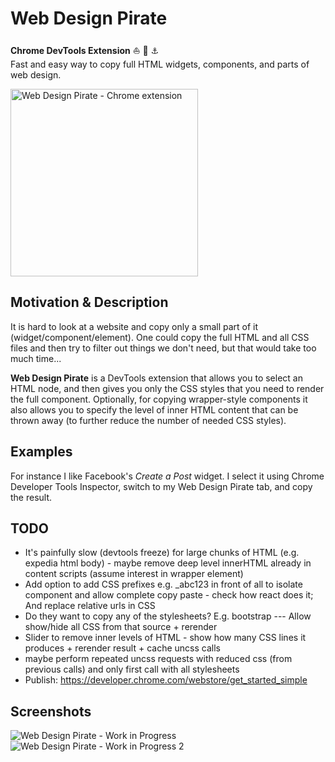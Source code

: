 # Web Design Pirate

**Chrome DevTools Extension** :boat: :ghost: :anchor:  
Fast and easy way to copy full HTML widgets, components, and parts of web design.

<a href="https://github.com/Dalimil/Web-Design-Pirate">
  <img alt="Web Design Pirate - Chrome extension" src="https://github.com/Dalimil/Web-Design-Pirate/blob/master/images/icon450.png" width="300">
</a>

## Motivation & Description
It is hard to look at a website and copy only a small part of it (widget/component/element). One could copy the full HTML and all CSS files and then try to filter out things we don't need, but that would take too much time...

**Web Design Pirate** is a DevTools extension that allows you to select an HTML node, and then gives you only the CSS styles that you need to render the full component. Optionally, for copying wrapper-style components it also allows you to specify the level of inner HTML content that can be thrown away (to further reduce the number of needed CSS styles).

## Examples
For instance I like Facebook's *Create a Post* widget. I select it using Chrome Developer Tools Inspector, switch to my Web Design Pirate tab, and copy the result.

## TODO
- It's painfully slow (devtools freeze) for large chunks of HTML (e.g. expedia html body) - maybe remove deep level innerHTML already in content scripts (assume interest in wrapper element)
- Add option to add CSS prefixes e.g. _abc123 in front of all to isolate component and allow complete copy paste - check how react does it; And replace relative urls in CSS
- Do they want to copy any of the stylesheets? E.g. bootstrap --- Allow show/hide all CSS from that source + rerender
- Slider to remove inner levels of HTML - show how many CSS lines it produces + rerender result + cache uncss calls
- maybe perform repeated uncss requests with reduced css (from previous calls) and only first call with all stylesheets
- Publish: https://developer.chrome.com/webstore/get_started_simple

## Screenshots
![Web Design Pirate - Work in Progress](https://github.com/Dalimil/Web-Design-Pirate/blob/master/images/screenshot-wip.png)
![Web Design Pirate - Work in Progress 2](https://github.com/Dalimil/Web-Design-Pirate/blob/master/images/screenshot-wip2.png)
